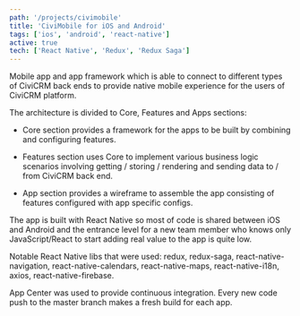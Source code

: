 ```yaml
---
path: '/projects/civimobile'
title: 'CiviMobile for iOS and Android'
tags: ['ios', 'android', 'react-native']
active: true
tech: ['React Native', 'Redux', 'Redux Saga']
---
```


Mobile app and app framework which is able to connect to different types of CiviCRM back ends to provide native mobile experience for the users of CiviCRM platform.

The architecture is divided to Core, Features and Apps sections:

* Core section provides a framework for the apps to be built by combining and configuring features.

* Features section uses Core to implement various business logic scenarios involving getting / storing / rendering and sending data to / from CiviCRM back end.

* App section provides a wireframe to assemble the app consisting of features configured with app specific configs.

The app is built with React Native so most of code is shared between iOS and Android and the entrance level for a new team member who knows only JavaScript/React to start adding real value to the app is quite low.

Notable React Native libs that were used: redux, redux-saga, react-native-navigation, react-native-calendars, react-native-maps, react-native-i18n, axios, react-native-firebase.

App Center was used to provide continuous integration. Every new code push to the master branch makes a fresh build for each app.
